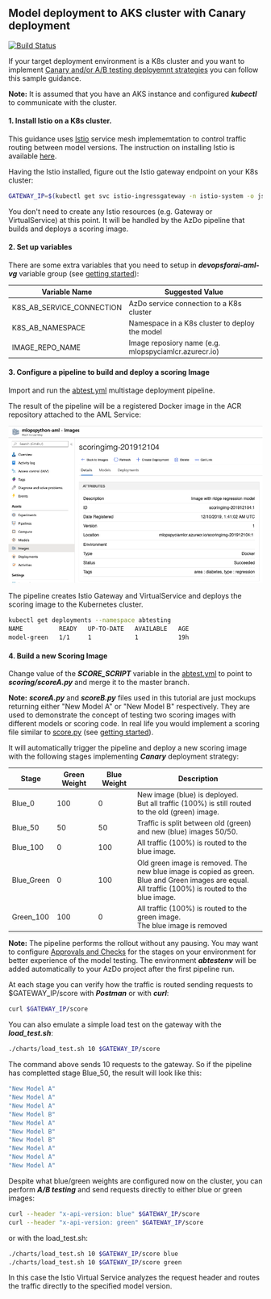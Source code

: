 ## Model deployment to AKS cluster with Canary deployment

[![Build Status](https://aidemos.visualstudio.com/MLOps/_apis/build/status/microsoft.MLOpsPython-Canary?branchName=master)](https://aidemos.visualstudio.com/MLOps/_build/latest?definitionId=133&branchName=master)

If your target deployment environment is a K8s cluster and you want to implement [Canary and/or A/B testing deployemnt strategies](http://adfpractice-fedor.blogspot.com/2019/04/deployment-strategies-with-kubernetes.html) you can follow this sample guidance.

**Note:** It is assumed that you have an AKS instance and configured ***kubectl*** to communicate with the cluster.

#### 1. Install Istio on a K8s cluster.

This guidance uses [Istio](https://istio.io) service mesh implememtation to control traffic routing between model versions. The instruction on installing Istio is available [here](https://docs.microsoft.com/en-us/azure/aks/servicemesh-istio-install?pivots=client-operating-system-linux).

Having the Istio installed, figure out the Istio gateway endpoint on your K8s cluster:

```bash
GATEWAY_IP=$(kubectl get svc istio-ingressgateway -n istio-system -o jsonpath='{.status.loadBalancer.ingress[0].ip}')
```

You don't need to create any Istio resources (e.g. Gateway or VirtualService) at this point. It will be handled by the AzDo pipeline that builds and deploys a scoring image.

#### 2. Set up variables

There are some extra variables that you need to setup in ***devopsforai-aml-vg*** variable group (see [getting started](./getting_started.md)):

| Variable Name               | Suggested Value                                      |
| --------------------------- | -----------------------------------------------------|
| K8S_AB_SERVICE_CONNECTION   | AzDo service connection to a K8s cluster             |
| K8S_AB_NAMESPACE            | Namespace in a K8s cluster to deploy the model       |
| IMAGE_REPO_NAME             | Image reposiory name (e.g. mlopspyciamlcr.azurecr.io)|

#### 3. Configure a pipeline to build and deploy a scoring Image

Import and run the [abtest.yml](./.pipelines/abtest.yml) multistage deployment pipeline.

The result of the pipeline will be a registered Docker image in the ACR repository attached to the AML Service:

![scoring image](./images/scoring_image.png)

The pipeline creates Istio Gateway and VirtualService and deploys the scoring image to the Kubernetes cluster.

```bash
kubectl get deployments --namespace abtesting
NAME          READY   UP-TO-DATE   AVAILABLE   AGE
model-green   1/1     1            1           19h
```

#### 4. Build a new Scoring Image

Change value of the ***SCORE_SCRIPT*** variable in the [abtest.yml](./.pipelines/abtest.yml) to point to ***scoring/scoreA.py*** and merge it to the master branch.

**Note:** ***scoreA.py*** and ***scoreB.py*** files used in this tutorial are just mockups returning either "New Model A" or "New Model B" respectively. They are used to demonstrate the concept of testing two scoring images with different models or scoring code. In real life you would implement a scoring file similar to [score.py](./../code/scoring/score.py) (see [getting started](./getting_started.md)).

It will automatically trigger the pipeline and deploy a new scoring image with the following stages implementing ***Canary*** deployment strategy:

| Stage               | Green Weight| Blue Weight| Description                                                     |
| ------------------- |-------------|------------|-----------------------------------------------------------------|
| Blue_0              |100          |0           |New image (blue) is deployed.<br>But all traffic (100%) is still routed to the old (green) image.|
| Blue_50             |50           |50          |Traffic is split between old (green) and new (blue) images 50/50.|
| Blue_100            |0            |100         |All traffic (100%) is routed to the blue image.|
| Blue_Green          |0            |100         |Old green image is removed. The new blue image is copied as green.<br>Blue and Green images are equal.<br>All traffic (100%) is routed to the blue image.|
| Green_100           |100          |0           |All traffic (100%) is routed to the green image.<br>The blue image is removed

**Note:** The pipeline performs the rollout without any pausing. You may want to configure [Approvals and Checks](https://docs.microsoft.com/en-us/azure/devops/pipelines/process/approvals?view=azure-devops&tabs=check-pass) for the stages on your environment for better experience of the model testing. The environment ***abtestenv*** will be added automatically to your AzDo project after the first pipeline run.

At each stage you can verify how the traffic is routed sending requests to $GATEWAY_IP/score with ***Postman*** or with ***curl***:

```bash
curl $GATEWAY_IP/score
```

You can also emulate a simple load test on the gateway with the ***load_test.sh***:

```bash
./charts/load_test.sh 10 $GATEWAY_IP/score
```

The command above sends 10 requests to the gateway. So if the pipeline has completted stage Blue_50, the result will look like this:

```bash
"New Model A"
"New Model A"
"New Model A"
"New Model B"
"New Model A"
"New Model B"
"New Model B"
"New Model A"
"New Model A"
"New Model A"
```

Despite what blue/green weights are configured now on the cluster, you can perform ***A/B testing*** and send requests directly to either blue or green images:

```bash
curl --header "x-api-version: blue" $GATEWAY_IP/score
curl --header "x-api-version: green" $GATEWAY_IP/score
```

or with the load_test.sh:

```bash
./charts/load_test.sh 10 $GATEWAY_IP/score blue
./charts/load_test.sh 10 $GATEWAY_IP/score green
```

In this case the Istio Virtual Service analyzes the request header and routes the traffic directly to the specified model version.
